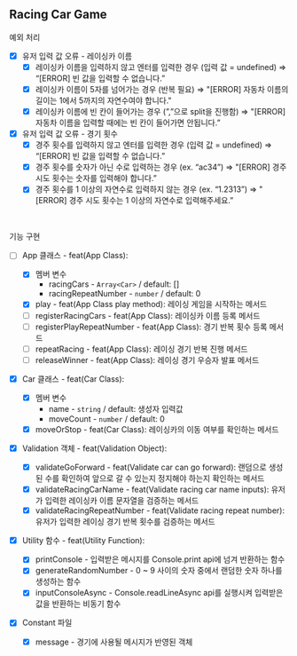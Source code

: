 ## Racing Car Game

예외 처리

- [x] 유저 입력 값 오류 - 레이싱카 이름
  - [x] 레이싱카 이름을 입력하지 않고 엔터를 입력한 경우 (입력 값 = undefined) ⇒ “[ERROR] 빈 값을 입력할 수 없습니다.”
  - [x] 레이싱카 이름이 5자를 넘어가는 경우 (반복 필요) ⇒ "[ERROR] 자동차 이름의 길이는 1에서 5까지의 자연수여야 합니다."
  - [x] 레이싱카 이름에 빈 칸이 들어가는 경우 (”,”으로 split을 진행함) ⇒ "[ERROR] 자동차 이름을 입력할 때에는 빈 칸이 들어가면 안됩니다.”
- [x] 유저 입력 값 오류 - 경기 횟수
  - [x] 경주 횟수를 입력하지 않고 엔터를 입력한 경우 (입력 값 = undefined) ⇒ “[ERROR] 빈 값을 입력할 수 없습니다.”
  - [x] 경주 횟수를 숫자가 아닌 수로 입력하는 경우 (ex. “ac34”) ⇒ "[ERROR] 경주 시도 횟수는 숫자를 입력해야 합니다.”
  - [x] 경주 횟수를 1 이상의 자연수로 입력하지 않는 경우 (ex. “1.2313”) ⇒ "[ERROR] 경주 시도 횟수는 1 이상의 자연수로 입력해주세요.”

<br />

기능 구현

- [ ] App 클래스 - feat(App Class):

  - [x] 멤버 변수
    - racingCars - `Array<Car>` / default: []
    - racingRepeatNumber - `number` / default: 0
  - [x] play - feat(App Class play method): 레이싱 게임을 시작하는 메서드
  - [ ] registerRacingCars - feat(App Class): 레이싱카 이름 등록 메서드
  - [ ] registerPlayRepeatNumber - feat(App Class): 경기 반복 횟수 등록 메서드
  - [ ] repeatRacing - feat(App Class): 레이싱 경기 반복 진행 메서드
  - [ ] releaseWinner - feat(App Class): 레이싱 경기 우승자 발표 메서드

- [x] Car 클래스 - feat(Car Class):

  - [x] 멤버 변수
    - name - `string` / default: 생성자 입력값
    - moveCount - `number` / default: 0
  - [x] moveOrStop - feat(Car Class): 레이싱카의 이동 여부를 확인하는 메서드

- [x] Validation 객체 - feat(Validation Object):

  - [x] validateGoForward - feat(Validate car can go forward): 랜덤으로 생성된 수를 확인하여 앞으로 갈 수 있는지 정지해야 하는지 확인하는 메서드
  - [x] validateRacingCarName - feat(Validate racing car name inputs): 유저가 입력한 레이싱카 이름 문자열을 검증하는 메서드
  - [x] validateRacingRepeatNumber - feat(Validate racing repeat number): 유저가 입력한 레이싱 경기 반복 횟수를 검증하는 메서드

- [x] Utility 함수 - feat(Utility Function):

  - [x] printConsole - 입력받은 메시지를 Console.print api에 넘겨 반환하는 함수
  - [x] generateRandomNumber - 0 ~ 9 사이의 숫자 중에서 랜덤한 숫자 하나를 생성하는 함수
  - [x] inputConsoleAsync - Console.readLineAsync api를 실행시켜 입력받은 값을 반환하는 비동기 함수

- [x] Constant 파일
  - [x] message - 경기에 사용될 메시지가 반영된 객체
